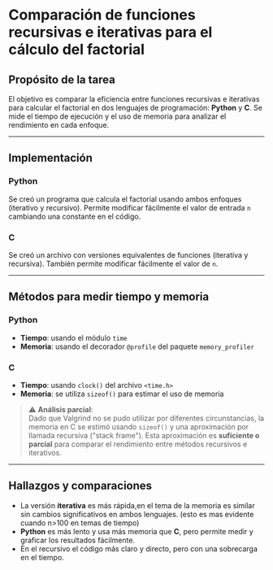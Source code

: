 # Comparación de funciones recursivas e iterativas para el cálculo del factorial

## Propósito de la tarea

El objetivo es comparar la eficiencia entre funciones recursivas e iterativas para calcular el factorial en dos lenguajes de programación: **Python** y **C**. Se mide el tiempo de ejecución y el uso de memoria para analizar el rendimiento en cada enfoque.

---

## Implementación

### Python

Se creó un programa que calcula el factorial usando ambos enfoques (iterativo y recursivo). Permite modificar fácilmente el valor de entrada `n` cambiando una constante en el código.

### C

Se creó un archivo con versiones equivalentes de funciones (iterativa y recursiva). También permite modificar fácilmente el valor de `n`.

---

## Métodos para medir tiempo y memoria

### Python

- **Tiempo**: usando el módulo `time`
- **Memoria**: usando el decorador `@profile` del paquete `memory_profiler`

### C

- **Tiempo**: usando `clock()` del archivo `<time.h>`
- **Memoria**: se utiliza `sizeof()` para estimar el uso de memoria

> ⚠️ **Análisis parcial**:  
Dado que Valgrind no se pudo utilizar por diferentes circunstancias, la memoria en C se estimó usando `sizeof()` y una aproximación por llamada recursiva ("stack frame"). Esta aproximación es **suficiente o parcial** para comparar el rendimiento entre métodos recursivos e iterativos.

---

## Hallazgos y comparaciones

- La versión **iterativa** es más rápida,en el tema de la memoria es similar sin cambios significativos en ambos lenguajes. (esto es mas evidente cuando n>100 en temas de tiempo)
- **Python** es más lento y usa más memoria que **C**, pero permite medir y graficar los resultados fácilmente.
- En el recursivo el código más claro y directo, pero con una sobrecarga en el tiempo.
